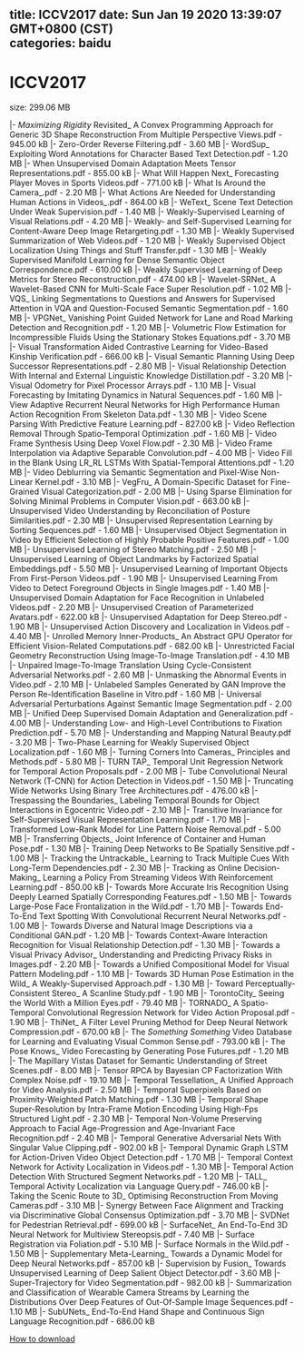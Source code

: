 
title: ICCV2017
date: Sun Jan 19 2020 13:39:07 GMT+0800 (CST)    
categories: baidu
---

# ICCV2017
size: 299.06 MB
 
 
|- _Maximizing Rigidity_ Revisited_ A Convex Programming Approach for Generic 3D Shape Reconstruction From Multiple Perspective Views.pdf - 945.00 kB
|- Zero-Order Reverse Filtering.pdf - 3.60 MB
|- WordSup_ Exploiting Word Annotations for Character Based Text Detection.pdf - 1.20 MB
|- When Unsupervised Domain Adaptation Meets Tensor Representations.pdf - 855.00 kB
|- What Will Happen Next_ Forecasting Player Moves in Sports Videos.pdf - 771.00 kB
|- What Is Around the Camera_.pdf - 2.20 MB
|- What Actions Are Needed for Understanding Human Actions in Videos_.pdf - 864.00 kB
|- WeText_ Scene Text Detection Under Weak Supervision.pdf - 1.40 MB
|- Weakly-Supervised Learning of Visual Relations.pdf - 4.20 MB
|- Weakly- and Self-Supervised Learning for Content-Aware Deep Image Retargeting.pdf - 1.30 MB
|- Weakly Supervised Summarization of Web Videos.pdf - 1.20 MB
|- Weakly Supervised Object Localization Using Things and Stuff Transfer.pdf - 1.30 MB
|- Weakly Supervised Manifold Learning for Dense Semantic Object Correspondence.pdf - 610.00 kB
|- Weakly Supervised Learning of Deep Metrics for Stereo Reconstruction.pdf - 474.00 kB
|- Wavelet-SRNet_ A Wavelet-Based CNN for Multi-Scale Face Super Resolution.pdf - 1.02 MB
|- VQS_ Linking Segmentations to Questions and Answers for Supervised Attention in VQA and Question-Focused Semantic Segmentation.pdf - 1.60 MB
|- VPGNet_ Vanishing Point Guided Network for Lane and Road Marking Detection and Recognition.pdf - 1.20 MB
|- Volumetric Flow Estimation for Incompressible Fluids Using the Stationary Stokes Equations.pdf - 3.70 MB
|- Visual Transformation Aided Contrastive Learning for Video-Based Kinship Verification.pdf - 666.00 kB
|- Visual Semantic Planning Using Deep Successor Representations.pdf - 2.80 MB
|- Visual Relationship Detection With Internal and External Linguistic Knowledge Distillation.pdf - 3.20 MB
|- Visual Odometry for Pixel Processor Arrays.pdf - 1.10 MB
|- Visual Forecasting by Imitating Dynamics in Natural Sequences.pdf - 1.60 MB
|- View Adaptive Recurrent Neural Networks for High Performance Human Action Recognition From Skeleton Data.pdf - 1.30 MB
|- Video Scene Parsing With Predictive Feature Learning.pdf - 827.00 kB
|- Video Reflection Removal Through Spatio-Temporal Optimization .pdf - 1.60 MB
|- Video Frame Synthesis Using Deep Voxel Flow.pdf - 2.30 MB
|- Video Frame Interpolation via Adaptive Separable Convolution.pdf - 4.00 MB
|- Video Fill in the Blank Using LR_RL LSTMs With Spatial-Temporal Attentions.pdf - 1.20 MB
|- Video Deblurring via Semantic Segmentation and Pixel-Wise Non-Linear Kernel.pdf - 3.10 MB
|- VegFru_ A Domain-Specific Dataset for Fine-Grained Visual Categorization.pdf - 2.00 MB
|- Using Sparse Elimination for Solving Minimal Problems in Computer Vision.pdf - 663.00 kB
|- Unsupervised Video Understanding by Reconciliation of Posture Similarities.pdf - 2.30 MB
|- Unsupervised Representation Learning by Sorting Sequences.pdf - 1.60 MB
|- Unsupervised Object Segmentation in Video by Efficient Selection of Highly Probable Positive Features.pdf - 1.00 MB
|- Unsupervised Learning of Stereo Matching.pdf - 2.50 MB
|- Unsupervised Learning of Object Landmarks by Factorized Spatial Embeddings.pdf - 5.50 MB
|- Unsupervised Learning of Important Objects From First-Person Videos.pdf - 1.90 MB
|- Unsupervised Learning From Video to Detect Foreground Objects in Single Images.pdf - 1.40 MB
|- Unsupervised Domain Adaptation for Face Recognition in Unlabeled Videos.pdf - 2.20 MB
|- Unsupervised Creation of Parameterized Avatars.pdf - 622.00 kB
|- Unsupervised Adaptation for Deep Stereo.pdf - 1.90 MB
|- Unsupervised Action Discovery and Localization in Videos.pdf - 4.40 MB
|- Unrolled Memory Inner-Products_ An Abstract GPU Operator for Efficient Vision-Related Computations.pdf - 682.00 kB
|- Unrestricted Facial Geometry Reconstruction Using Image-To-Image Translation.pdf - 4.10 MB
|- Unpaired Image-To-Image Translation Using Cycle-Consistent Adversarial Networks.pdf - 2.60 MB
|- Unmasking the Abnormal Events in Video.pdf - 2.10 MB
|- Unlabeled Samples Generated by GAN Improve the Person Re-Identification Baseline in Vitro.pdf - 1.60 MB
|- Universal Adversarial Perturbations Against Semantic Image Segmentation.pdf - 2.00 MB
|- Unified Deep Supervised Domain Adaptation and Generalization.pdf - 4.00 MB
|- Understanding Low- and High-Level Contributions to Fixation Prediction.pdf - 5.70 MB
|- Understanding and Mapping Natural Beauty.pdf - 3.20 MB
|- Two-Phase Learning for Weakly Supervised Object Localization.pdf - 1.60 MB
|- Turning Corners Into Cameras_ Principles and Methods.pdf - 5.80 MB
|- TURN TAP_ Temporal Unit Regression Network for Temporal Action Proposals.pdf - 2.00 MB
|- Tube Convolutional Neural Network (T-CNN) for Action Detection in Videos.pdf - 1.50 MB
|- Truncating Wide Networks Using Binary Tree Architectures.pdf - 476.00 kB
|- Trespassing the Boundaries_ Labeling Temporal Bounds for Object Interactions in Egocentric Video.pdf - 2.10 MB
|- Transitive Invariance for Self-Supervised Visual Representation Learning.pdf - 1.70 MB
|- Transformed Low-Rank Model for Line Pattern Noise Removal.pdf - 5.00 MB
|- Transferring Objects_ Joint Inference of Container and Human Pose.pdf - 1.30 MB
|- Training Deep Networks to Be Spatially Sensitive.pdf - 1.00 MB
|- Tracking the Untrackable_ Learning to Track Multiple Cues With Long-Term Dependencies.pdf - 2.30 MB
|- Tracking as Online Decision-Making_ Learning a Policy From Streaming Videos With Reinforcement Learning.pdf - 850.00 kB
|- Towards More Accurate Iris Recognition Using Deeply Learned Spatially Corresponding Features.pdf - 1.50 MB
|- Towards Large-Pose Face Frontalization in the Wild.pdf - 1.70 MB
|- Towards End-To-End Text Spotting With Convolutional Recurrent Neural Networks.pdf - 1.00 MB
|- Towards Diverse and Natural Image Descriptions via a Conditional GAN.pdf - 1.20 MB
|- Towards Context-Aware Interaction Recognition for Visual Relationship Detection.pdf - 1.30 MB
|- Towards a Visual Privacy Advisor_ Understanding and Predicting Privacy Risks in Images.pdf - 2.20 MB
|- Towards a Unified Compositional Model for Visual Pattern Modeling.pdf - 1.10 MB
|- Towards 3D Human Pose Estimation in the Wild_ A Weakly-Supervised Approach.pdf - 1.30 MB
|- Toward Perceptually-Consistent Stereo_ A Scanline Study.pdf - 1.90 MB
|- TorontoCity_ Seeing the World With a Million Eyes.pdf - 79.40 MB
|- TORNADO_ A Spatio-Temporal Convolutional Regression Network for Video Action Proposal.pdf - 1.90 MB
|- ThiNet_ A Filter Level Pruning Method for Deep Neural Network Compression.pdf - 670.00 kB
|- The _Something Something_ Video Database for Learning and Evaluating Visual Common Sense.pdf - 793.00 kB
|- The Pose Knows_ Video Forecasting by Generating Pose Futures.pdf - 1.20 MB
|- The Mapillary Vistas Dataset for Semantic Understanding of Street Scenes.pdf - 8.00 MB
|- Tensor RPCA by Bayesian CP Factorization With Complex Noise.pdf - 19.10 MB
|- Temporal Tessellation_ A Unified Approach for Video Analysis.pdf - 2.50 MB
|- Temporal Superpixels Based on Proximity-Weighted Patch Matching.pdf - 1.30 MB
|- Temporal Shape Super-Resolution by Intra-Frame Motion Encoding Using High-Fps Structured Light.pdf - 2.30 MB
|- Temporal Non-Volume Preserving Approach to Facial Age-Progression and Age-Invariant Face Recognition.pdf - 2.40 MB
|- Temporal Generative Adversarial Nets With Singular Value Clipping.pdf - 902.00 kB
|- Temporal Dynamic Graph LSTM for Action-Driven Video Object Detection.pdf - 1.70 MB
|- Temporal Context Network for Activity Localization in Videos.pdf - 1.30 MB
|- Temporal Action Detection With Structured Segment Networks.pdf - 1.20 MB
|- TALL_ Temporal Activity Localization via Language Query.pdf - 746.00 kB
|- Taking the Scenic Route to 3D_ Optimising Reconstruction From Moving Cameras.pdf - 3.10 MB
|- Synergy Between Face Alignment and Tracking via Discriminative Global Consensus Optimization.pdf - 3.70 MB
|- SVDNet for Pedestrian Retrieval.pdf - 699.00 kB
|- SurfaceNet_ An End-To-End 3D Neural Network for Multiview Stereopsis.pdf - 7.40 MB
|- Surface Registration via Foliation.pdf - 5.10 MB
|- Surface Normals in the Wild.pdf - 1.50 MB
|- Supplementary Meta-Learning_ Towards a Dynamic Model for Deep Neural Networks.pdf - 857.00 kB
|- Supervision by Fusion_ Towards Unsupervised Learning of Deep Salient Object Detector.pdf - 3.60 MB
|- Super-Trajectory for Video Segmentation.pdf - 982.00 kB
|- Summarization and Classification of Wearable Camera Streams by Learning the Distributions Over Deep Features of Out-Of-Sample Image Sequences.pdf - 1.10 MB
|- SubUNets_ End-To-End Hand Shape and Continuous Sign Language Recognition.pdf - 686.00 kB

[How to download](https://bpcam.bemobtrk.com/go/2ceec3aa-1ca2-46d6-b9ff-aaa5c184517c?jno=3013)